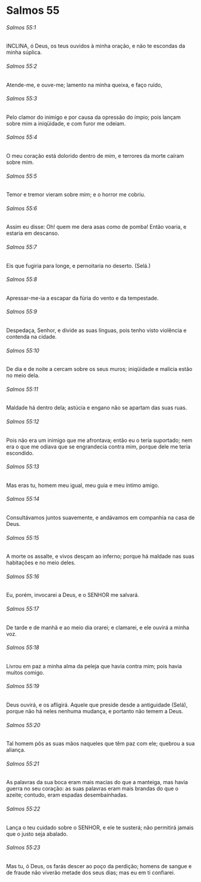 # Salmos 55

###### Salmos 55:1

INCLINA, ó Deus, os teus ouvidos à minha oração, e não te escondas da minha súplica.

###### Salmos 55:2

Atende-me, e ouve-me; lamento na minha queixa, e faço ruído,

###### Salmos 55:3

Pelo clamor do inimigo e por causa da opressão do ímpio; pois lançam sobre mim a iniqüidade, e com furor me odeiam.

###### Salmos 55:4

O meu coração está dolorido dentro de mim, e terrores da morte caíram sobre mim.

###### Salmos 55:5

Temor e tremor vieram sobre mim; e o horror me cobriu.

###### Salmos 55:6

Assim eu disse: Oh! quem me dera asas como de pomba! Então voaria, e estaria em descanso.

###### Salmos 55:7

Eis que fugiria para longe, e pernoitaria no deserto. (Selá.)

###### Salmos 55:8

Apressar-me-ia a escapar da fúria do vento e da tempestade.

###### Salmos 55:9

Despedaça, Senhor, e divide as suas línguas, pois tenho visto violência e contenda na cidade.

###### Salmos 55:10

De dia e de noite a cercam sobre os seus muros; iniqüidade e malícia estão no meio dela.

###### Salmos 55:11

Maldade há dentro dela; astúcia e engano não se apartam das suas ruas.

###### Salmos 55:12

Pois não era um inimigo que me afrontava; então eu o teria suportado; nem era o que me odiava que se engrandecia contra mim, porque dele me teria escondido.

###### Salmos 55:13

Mas eras tu, homem meu igual, meu guia e meu íntimo amigo.

###### Salmos 55:14

Consultávamos juntos suavemente, e andávamos em companhia na casa de Deus.

###### Salmos 55:15

A morte os assalte, e vivos desçam ao inferno; porque há maldade nas suas habitações e no meio deles.

###### Salmos 55:16

Eu, porém, invocarei a Deus, e o SENHOR me salvará.

###### Salmos 55:17

De tarde e de manhã e ao meio dia orarei; e clamarei, e ele ouvirá a minha voz.

###### Salmos 55:18

Livrou em paz a minha alma da peleja que havia contra mim; pois havia muitos comigo.

###### Salmos 55:19

Deus ouvirá, e os afligirá. Aquele que preside desde a antiguidade (Selá), porque não há neles nenhuma mudança, e portanto não temem a Deus.

###### Salmos 55:20

Tal homem pôs as suas mãos naqueles que têm paz com ele; quebrou a sua aliança.

###### Salmos 55:21

As palavras da sua boca eram mais macias do que a manteiga, mas havia guerra no seu coração: as suas palavras eram mais brandas do que o azeite; contudo, eram espadas desembainhadas.

###### Salmos 55:22

Lança o teu cuidado sobre o SENHOR, e ele te susterá; não permitirá jamais que o justo seja abalado.

###### Salmos 55:23

Mas tu, ó Deus, os farás descer ao poço da perdição; homens de sangue e de fraude não viverão metade dos seus dias; mas eu em ti confiarei.

